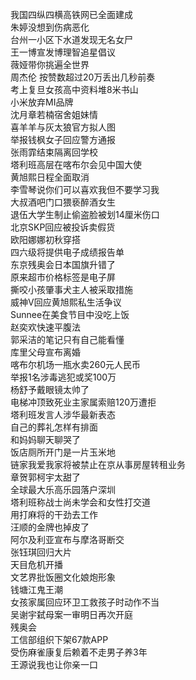 我国四纵四横高铁网已全面建成  
朱婷没想到伤病恶化  
台州一小区下水道发现无名女尸  
王一博宣发博理智追星倡议  
薇娅带你挑遍全世界  
周杰伦 按赞数超过20万丢出几秒前奏  
考上复旦女孩高中资料堆8米书山  
小米放弃MI品牌  
沈月章若楠宿舍姐妹情  
喜羊羊与灰太狼官方拟人图  
举报钱枫女子回应警方通报  
张雨霏结束隔离回学校  
塔利班高层在喀布尔会见中国大使  
黄旭熙日程全面取消  
李雪琴说你们可以喜欢我但不要学习我  
大叔酒吧门口猥亵醉酒女生  
退伍大学生制止偷盗脸被划14厘米伤口  
北京SKP回应被投诉卖假货  
欧阳娜娜初秋穿搭  
四六级将提供电子成绩报告单  
东京残奥会日本国旗升错了  
原来超市价格标签是电子屏  
撕咬小孩肇事犬主人被采取措施  
威神V回应黄旭熙私生活争议  
Sunnee在美食节目中没吃上饭  
赵奕欢快速平腹法  
郭采洁的笔记只有自己能看懂  
库里父母宣布离婚  
喀布尔机场一瓶水卖260元人民币  
举报1名涉毒逃犯或奖100万  
杨舒予戴眼镜太帅了  
电梯冲顶致死业主家属索赔120万遭拒  
塔利班发言人涉华最新表态  
自己的葬礼怎样有排面  
和妈妈聊天聊哭了  
饭店厕所开门是一片玉米地  
链家我爱我家将被禁止在京从事房屋转租业务  
章贺郭柯宇太甜了  
全球最大乐高乐园落户深圳  
塔利班称战士尚未学会和女性打交道  
用打麻将的干劲去工作  
汪顺的金牌也掉皮了  
阿尔及利亚宣布与摩洛哥断交  
张钰琪回归大片  
天目危机开播  
文艺界批饭圈文化娘炮形象  
钱塘江鬼王潮  
女孩家属回应环卫工救孩子时动作不当  
吴谢宇弑母案一审明日再次开庭  
残奥会  
工信部组织下架67款APP  
受伤麻雀康复后赖着不走男子养3年  
王源说我也让你亲一口  
